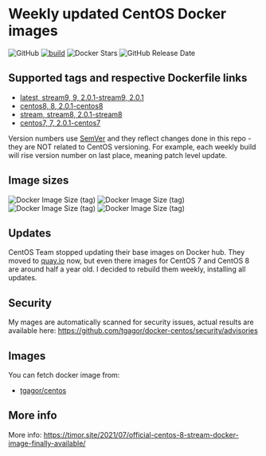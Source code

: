 Weekly updated CentOS Docker images
===================================

![GitHub](https://img.shields.io/github/license/tgagor/docker-centos)
[![build](https://github.com/tgagor/docker-centos/actions/workflows/build.yml/badge.svg?branch=master)](https://github.com/tgagor/docker-centos/actions/workflows/build.yml)
![Docker Stars](https://img.shields.io/docker/stars/tgagor/centos)
![GitHub Release Date](https://img.shields.io/github/release-date/tgagor/docker-centos)

## Supported tags and respective Dockerfile links

* [latest, stream9, 9, 2.0.1-stream9, 2.0.1](https://github.com/tgagor/docker-centos/blob/master/centos8/Dockerfile)
* [centos8, 8, 2.0.1-centos8](https://github.com/tgagor/docker-centos/blob/master/centos8/Dockerfile)
* [stream, stream8, 2.0.1-stream8](https://github.com/tgagor/docker-centos/blob/master/centos8/Dockerfile)
* [centos7, 7, 2.0.1-centos7](https://github.com/tgagor/docker-centos/blob/master/centos7/Dockerfile)

Version numbers use [SemVer](https://semver.org) and they reflect changes done in this repo - they are NOT related to CentOS versioning. For example, each weekly build will rise version number on last place, meaning patch level update.


## Image sizes
![Docker Image Size (tag)](https://img.shields.io/docker/image-size/tgagor/centos/7?label=centos%3A7%20size)
![Docker Image Size (tag)](https://img.shields.io/docker/image-size/tgagor/centos/8?label=centos%3A8%20size)
![Docker Image Size (tag)](https://img.shields.io/docker/image-size/tgagor/centos/stream8?label=centos%3Astream8%20size)
![Docker Image Size (tag)](https://img.shields.io/docker/image-size/tgagor/centos/stream9?label=centos%3Astream9%20size)

## Updates

CentOS Team stopped updating their base images on Docker hub.  They moved to [quay.io](https://quay.io/repository/centos/centos?tab=tags) now, but even there images for CentOS 7 and CentOS 8 are around half a year old. I decided to rebuild them weekly, installing all updates.

## Security
My mages are automatically scanned for security issues, actual results are available here: https://github.com/tgagor/docker-centos/security/advisories

## Images
You can fetch docker image from:
* [tgagor/centos](https://hub.docker.com/r/tgagor/centos)

## More info

More info: https://timor.site/2021/07/official-centos-8-stream-docker-image-finally-available/
